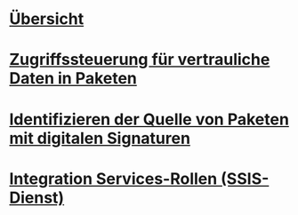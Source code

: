 # [Übersicht](security-overview-integration-services.md)  
# [Zugriffssteuerung für vertrauliche Daten in Paketen](access-control-for-sensitive-data-in-packages.md)  
# [Identifizieren der Quelle von Paketen mit digitalen Signaturen](identify-the-source-of-packages-with-digital-signatures.md)  
# [Integration Services-Rollen (SSIS-Dienst)](integration-services-roles-ssis-service.md)